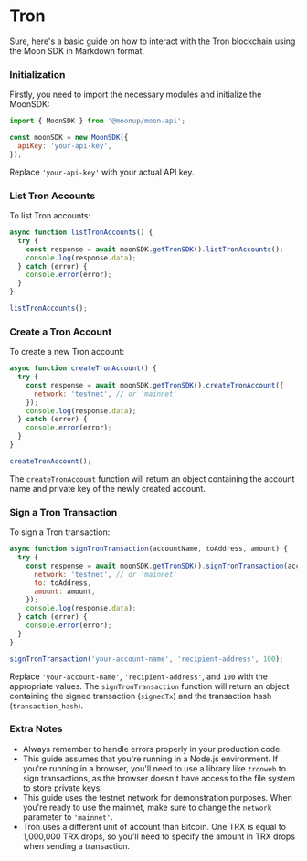 # Tron

Sure, here's a basic guide on how to interact with the Tron blockchain using the Moon SDK in Markdown format.

### Initialization

Firstly, you need to import the necessary modules and initialize the MoonSDK:

```javascript
import { MoonSDK } from '@moonup/moon-api';

const moonSDK = new MoonSDK({
  apiKey: 'your-api-key',
});
```

Replace `'your-api-key'` with your actual API key.

### List Tron Accounts

To list Tron accounts:

```javascript
async function listTronAccounts() {
  try {
    const response = await moonSDK.getTronSDK().listTronAccounts();
    console.log(response.data);
  } catch (error) {
    console.error(error);
  }
}

listTronAccounts();
```

### Create a Tron Account

To create a new Tron account:

```javascript
async function createTronAccount() {
  try {
    const response = await moonSDK.getTronSDK().createTronAccount({
      network: 'testnet', // or 'mainnet'
    });
    console.log(response.data);
  } catch (error) {
    console.error(error);
  }
}

createTronAccount();
```

The `createTronAccount` function will return an object containing the account name and private key of the newly created account.

### Sign a Tron Transaction

To sign a Tron transaction:

```javascript
async function signTronTransaction(accountName, toAddress, amount) {
  try {
    const response = await moonSDK.getTronSDK().signTronTransaction(accountName, {
      network: 'testnet', // or 'mainnet'
      to: toAddress,
      amount: amount,
    });
    console.log(response.data);
  } catch (error) {
    console.error(error);
  }
}

signTronTransaction('your-account-name', 'recipient-address', 100);
```

Replace `'your-account-name'`, `'recipient-address'`, and `100` with the appropriate values. The `signTronTransaction` function will return an object containing the signed transaction (`signedTx`) and the transaction hash (`transaction_hash`).

### Extra Notes

* Always remember to handle errors properly in your production code.
* This guide assumes that you're running in a Node.js environment. If you're running in a browser, you'll need to use a library like `tronweb` to sign transactions, as the browser doesn't have access to the file system to store private keys.
* This guide uses the testnet network for demonstration purposes. When you're ready to use the mainnet, make sure to change the `network` parameter to `'mainnet'`.
* Tron uses a different unit of account than Bitcoin. One TRX is equal to 1,000,000 TRX drops, so you'll need to specify the amount in TRX drops when sending a transaction.
